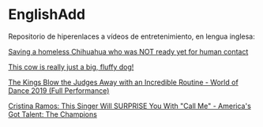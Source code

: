# EnglishAdd

Repositorio de hiperenlaces a vídeos de entretenimiento, en lengua inglesa:

[Saving a homeless Chihuahua who was NOT ready yet for human contact](https://youtu.be/ZDW6sQrUZyg)

[This cow is really just a big, fluffy dog!](https://www.facebook.com/493918894292232/posts/829879670696151/)

[The Kings Blow the Judges Away with an Incredible Routine - World of Dance 2019 (Full Performance)](https://youtu.be/mq-DGPr3fRI)

[Cristina Ramos: This Singer Will SURPRISE You With "Call Me" - America's Got Talent: The Champions](https://youtu.be/6pOxQoEX4uc)

